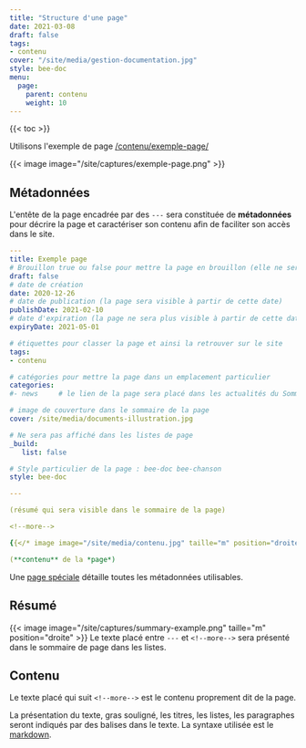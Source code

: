 ```yaml
---
title: "Structure d'une page"
date: 2021-03-08
draft: false
tags:
- contenu
cover: "/site/media/gestion-documentation.jpg"
style: bee-doc
menu:
  page:
    parent: contenu
    weight: 10
---
```

<!--more-->
{{< toc >}}

Utilisons l'exemple de page  [/contenu/exemple-page/](../exemple-page/)

{{< image image="/site/captures/exemple-page.png" >}}

## Métadonnées

L'entête de la page encadrée par des `---` sera constituée de **métadonnées** pour décrire la page et caractériser son contenu afin de faciliter son accès dans le site.

```yaml
---
title: Exemple page
# Brouillon true ou false pour mettre la page en brouillon (elle ne sera pas visible sur le site)
draft: false 
# date de création
date: 2020-12-26 
# date de publication (la page sera visible à partir de cette date)
publishDate: 2021-02-10 
# date d'expiration (la page ne sera plus visible à partir de cette date)
expiryDate: 2021-05-01  

# étiquettes pour classer la page et ainsi la retrouver sur le site
tags: 
- contenu

# catégories pour mettre la page dans un emplacement particulier
categories: 
#- news 	# le lien de la page sera placé dans les actualités du Sommaire général

# image de couverture dans le sommaire de la page
cover: /site/media/documents-illustration.jpg

# Ne sera pas affiché dans les listes de page
_build:
   list: false

# Style particulier de la page : bee-doc bee-chanson
style: bee-doc

---

(résumé qui sera visible dans le sommaire de la page)

<!--more-->

{{</* image image="/site/media/contenu.jpg" taille="m" position="droite" */>}}

(**contenu** de la *page*)

```
Une [page spéciale](/contenu/metadonnees/) détaille toutes les métadonnées utilisables.

## Résumé
{{< image image="/site/captures/summary-example.png" taille="m" position="droite" >}}
Le texte placé entre `---` et `<!--more-->` sera présenté dans le sommaire de page dans les listes.

## Contenu

Le texte placé qui suit  `<!--more-->` est le contenu proprement dit de la page. 

La présentation du texte, gras souligné, les titres, les listes, les paragraphes seront indiqués par des balises dans le texte.
La syntaxe utilisée est le [markdown](/contenu/markdown/).

